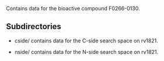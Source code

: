 Contains data for the bioactive compound F0266-0130.

## Subdirectories

- cside/ contains data for the C-side search space on rv1821.

- nside/ contains data for the N-side search space on rv1821.

